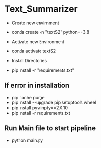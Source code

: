 # Text_Summarizer
* Create new envirnment
* conda create -n "textS2" python==3.8

* Activate new Environment
* conda activate textS2

* Install Directories
* pip install -r "requirements.txt"

## If error in installation
* pip cache purge
* pip install --upgrade pip setuptools wheel
* pip install pywinpty==2.0.10
* pip install -r requirements.txt

## Run Main file to start pipeline
* python main.py
